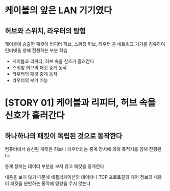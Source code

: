 # 케이블의 앞은 LAN 기기였다

## 허브와 스위치, 라우터의 탐험

케이블에 송출한 패킷이 리피터 허브, 스위칭 허브, 라우터 등 네트워크 기기를 경유하여 인터넷을 향해 진행하는 부분 학습

- 케이블과 리피터, 허브 속을 신호가 흘러간다
- 스위칭 허브의 패킷 중계 동작
- 라우터의 패킷 중계 동작
- 라우터의 부가 기능

# [STORY 01] 케이블과 리피터, 허브 속을 신호가 흘러간다

## 하나하나의 패킷이 독립된 것으로 동작한다

컴퓨터에서 송신된 패킷은 허브나 라우터라는 중계 장치에 의해 목적지를 향해 진행된다.

중계 장치는 데이터 부분을 보지 않고 패킷을 중계한다

내용을 보지 않기 때문에 애플리케이션의 데이터나 TCP 프로토콜의 제어 정보의 내용이 패킷을 운반하는 동작에 영향을 주지 않는다
